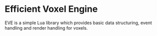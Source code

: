 # Efficient Voxel Engine
EVE is a simple Lua library which provides basic data structuring, event handling and render handling for voxels.
